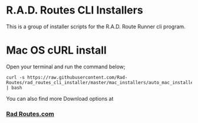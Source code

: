 # R.A.D. Routes CLI Installers
This is a group of installer scripts for the R.A.D. Route Runner cli program.

# Mac OS cURL install
Open your terminal and run the command below;
```
curl -s https://raw.githubusercontent.com/Rad-Routes/rad_routes_cli_installer/master/mac_installers/auto_mac_installer.sh | bash
```
You can also find more Download options at 
### [Rad Routes.com](https://radroutes.com/Downloads)
